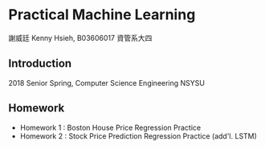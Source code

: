 Practical Machine Learning
===
謝威廷 Kenny Hsieh, B03606017 資管系大四

## Introduction
2018 Senior Spring, Computer Science Engineering NSYSU

## Homework
- Homework 1 : Boston House Price Regression Practice
- Homework 2 : Stock Price Prediction Regression Practice (add'l. LSTM)